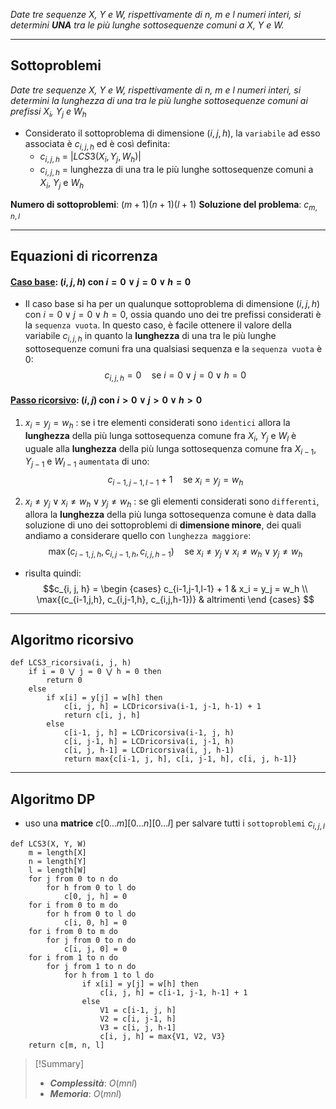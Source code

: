 *Date tre sequenze $X$, $Y$ e $W$, rispettivamente di $n$, $m$ e $l$ numeri interi, si determini **UNA** tra le più lunghe sottosequenze comuni a $X$, $Y$ e $W$.*

---
## Sottoproblemi

*Date tre sequenze $X$, $Y$ e $W$, rispettivamente di $n$, $m$ e $l$ numeri interi, si determini la lunghezza di una tra le più lunghe sottosequenze comuni ai prefissi $X_i$, $Y_j$ e $W_h$*

- Considerato il sottoproblema di dimensione $(i, j, h)$, la `variabile` ad esso associata è $c_{i,j, h}$ ed è così definita:
	- $c_{i,j,h}$ = $|LCS3(X_i, Y_j, W_h)|$
	- $c_{i,j,h}$ = lunghezza di una tra le più lunghe sottosequenze comuni a $X_i$, $Y_j$ e $W_h$

**Numero di sottoproblemi**: $(m+1)(n+1)(l+1)$
**Soluzione del problema**: $c_{m, n, l}$

---
## Equazioni di ricorrenza
#### <u>**Caso base**</u>: $(i, j, h)$ con $i = 0 ∨ j = 0 ∨ h = 0$
- Il caso base si ha per un qualunque sottoproblema di dimensione $(i, j, h)$ con $i = 0 \lor j = 0 \lor h = 0$, ossia quando uno dei tre prefissi considerati è la `sequenza vuota`.
	In questo caso, è facile ottenere il valore della variabile $c_{i,j,h}$ in quanto la **lunghezza** di una tra le più lunghe sottosequenze comuni fra una qualsiasi sequenza e la `sequenza vuota` è 0:
$$ c_{i,j,h} = 0 \quad\text{se } i = 0 \lor j = 0 \lor h = 0$$

#### <u>**Passo ricorsivo**</u>: $(i, j)$ con $i > 0 ∨ j > 0 ∨ h > 0$
1. $x_i = y_j = w_h$ : 
	se i tre elementi considerati sono `identici` allora la **lunghezza** della più lunga sottosequenza comune fra $X_i$, $Y_j$ e $W_l$ è uguale alla **lunghezza** della più lunga sottosequenza comune fra $X_{i−1}$, $Y_{j−1}$ e $W_{l-1}$ `aumentata` di uno:
$$c_{i-1,j-1,l-1} + 1 \quad\text{se } x_i = y_j = w_h$$

2. $x_i \neq y_j \lor x_i \neq w_h \lor y_j \neq w_h$ : 
	se gli elementi considerati sono `differenti`, allora la **lunghezza** della più lunga sottosequenza comune è data dalla soluzione di uno dei sottoproblemi di **dimensione minore**, dei quali andiamo a considerare quello con `lunghezza maggiore`: 
$$\max{(c_{i-1,j,h}, c_{i,j-1,h}, c_{i,j,h-1})} \quad\text{se } x_i \neq y_j \lor x_i \neq w_h \lor y_j \neq w_h$$
- risulta quindi:
$$c_{i, j, h} = 
\begin {cases} 
c_{i-1,j-1,l-1} + 1 & x_i = y_j = w_h \\
\max{(c_{i-1,j,h}, c_{i,j-1,h}, c_{i,j,h-1})} & altrimenti
\end {cases}
$$
---
## Algoritmo ricorsivo

``` Pseudocodice TI:"LCS3_ricorsiva" "FOLD"
def LCS3_ricorsiva(i, j, h)
	if i = 0 ⋁ j = 0 ⋁ h = 0 then 
		return 0 
	else 
		if x[i] = y[j] = w[h] then 
			c[i, j, h] = LCDricorsiva(i-1, j-1, h-1) + 1 
			return c[i, j, h]
		else
			c[i-1, j, h] = LCDricorsiva(i-1, j, h) 
			c[i, j-1, h] = LCDricorsiva(i, j-1, h) 
			c[i, j, h-1] = LCDricorsiva(i, j, h-1)
			return max{c[i-1, j, h], c[i, j-1, h], c[i, j, h-1]}
```

---
## Algoritmo DP

- uso una **matrice** $c[0...m][0...n][0...l]$ per salvare tutti i `sottoproblemi` $c_{i, j, l}$

``` Pseudocodice TI:"LCS3" "FOLD"
def LCS3(X, Y, W) 
	m = length[X]
	n = length[Y]
	l = length[W]
	for j from 0 to n do
		for h from 0 to l do
			c[0, j, h] = 0
	for i from 0 to m do
		for h from 0 to l do
			c[i, 0, h] = 0
	for i from 0 to m do
		for j from 0 to n do
			c[i, j, 0] = 0
	for i from 1 to n do
		for j from 1 to n do
			for h from 1 to l do 
				if x[i] = y[j] = w[h] then
					c[i, j, h] = c[i-1, j-1, h-1] + 1
				else
					V1 = c[i-1, j, h]
					V2 = c[i, j-1, h]
					V3 = c[i, j, h-1]
					c[i, j, h] = max{V1, V2, V3}
	return c[m, n, l]
```

> [!Summary]
> - ***Complessità***: $O(mnl)$
> - ***Memoria***: $O(mnl)$
